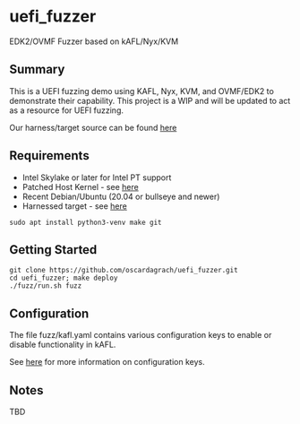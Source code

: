 # uefi_fuzzer
EDK2/OVMF Fuzzer based on kAFL/Nyx/KVM

## Summary
This is a UEFI fuzzing demo using KAFL, Nyx, KVM, and OVMF/EDK2 to demonstrate their capability.
This project is a WIP and will be updated to act as a resource for UEFI fuzzing.

Our harness/target source can be found [here](https://github.com/oscardagrach/edk2)

## Requirements
- Intel Skylake or later for Intel PT support
- Patched Host Kernel - see [here](https://github.com/nyx-fuzz/KVM-Nyx)
- Recent Debian/Ubuntu (20.04 or bullseye and newer)
- Harnessed target - see [here](https://github.com/oscardagrach/edk2)

```
sudo apt install python3-venv make git
```

## Getting Started
```
git clone https://github.com/oscardagrach/uefi_fuzzer.git
cd uefi_fuzzer; make deploy
./fuzz/run.sh fuzz
```

## Configuration
The file fuzz/kafl.yaml contains various configuration keys to enable or disable functionality in kAFL.

See [here](https://github.com/IntelLabs/kAFL/blob/master/docs/source/reference/fuzzer_configuration.md) for more information on configuration keys.

## Notes
TBD

